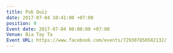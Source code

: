 ```yaml
---
title: Pub Quiz
date: 2017-07-04 10:41:00 +07:00
position: 9
Event date: 2017-07-04 00:00:00 +07:00
Venue: Bia Tay Ta
Event URL: https://www.facebook.com/events/729307850582132/
---
```


